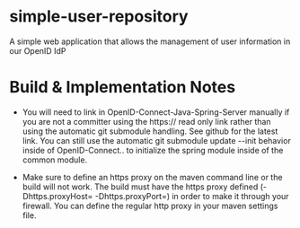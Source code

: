 simple-user-repository
======================

A simple web application that allows the management of user information in our OpenID IdP

Build & Implementation Notes
============================

* You will need to link in OpenID-Connect-Java-Spring-Server manually if you are not a committer using the https:// read 
only link rather than using the automatic git submodule handling. See github for the latest link. You can still use the
automatic git submodule update --init behavior inside of OpenID-Connect.. to initialize the spring module inside of the 
common module.

* Make sure to define an https proxy on the maven command line or the build will not work. The build must have the https 
proxy defined (-Dhttps.proxyHost= -Dhttps.proxyPort=) in order to make it through your firewall. You can define the regular
http proxy in your maven settings file.


